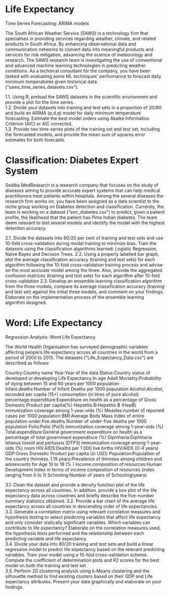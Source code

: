# Life Expectancy
Time Series Forecasting: ARIMA models

The South African Weather Service (SAWS) is a technology firm that specialises in providing services regarding weather, climate, and related products in South Africa. By enhancing observational data and communication networks to convert data into meaningful products and services for risk mitigation, advancing the science of meteorology and research. The SAWS research team is investigating the use of conventional and advanced machine learning technologies in predicting weather conditions. As a technical consultant for the company, you have been tasked with evaluating some ML techniques' performance to forecast daily minimum temperatures given historical data. (“saws_time_series_datasets.csv”).

1.1.    Using R, preload the SAWS datasets in the scientific environment and provide a plot for the time series.  
1.2.    Divide your datasets into training and test sets in a proportion of 20/80 and build an ARIMA (p,d,q) model for daily minimum temperature forecasting. Estimate the best model orders using Akaike Information Criterion (AIC) or AIC corrected.   
1.3.    Provide two time-series plots of the training set and test set, including the forecasted models, and provide the mean sum of squares error estimates for both forecasts.   



# Classification: Diabetes Expert System

Sediba MedResearch is a research company that focuses on the study of diseases aiming to provide accurate expert systems that can help medical practitioners treat patients within hospitals. Among the several diseases the research firm works on; you have been assigned as a data scientist to the niche group working on Diabetes detection and classification. Currently, the team is working on a dataset (“smr_diabetes.csv”) to predict, given a patient profile, the likelihood that the patient has Pima Indian diabetes. The team deem relevant to test several models and identify the model with the highest detection accuracy.

2.1.    Divide the datasets into 80/20 per cent of training and test sets and use 10-fold cross-validation during model training to minimize bias. Train the datasets using the classification algorithms learned: Logistic Regression, Naïve Bayes and Decision Trees.
2.2.    Using a properly labelled bar graph, plot the average classification accuracy (training and test sets) for each algorithm following the 10-fold cross-validation training process and advise on the most accurate model among the three. Also, provide the aggregated confusion matrices (training and test sets) for each algorithm after 10-fold cross-validation
2.3.    Develop an ensemble learning classification algorithm from the three models, compare its average classification accuracy (training and test set) against the initial three models, and comment on your findings. Elaborate on the implementation process of the ensemble learning algorithm designed.


# Word: Life Expectancy

Regression Analysis:  Word Life Expectancy

The World Health Organisation has surveyed demographic variables affecting people’s life expectancy across all countries in the world from a period of 2000 to 2015. The datasets ("Life_Expectancy_Data.csv") are described as follows:

Country:Country name
Year:Year of the data
Status:Country status of developed or developing
Life Expectancy:In age
Adult Mortality:Probability of dying between 15 and 60 years per 1000 population
Infant.deaths:Number of Infant Deaths per 1000 population
Alcohol:Alcohol, recorded per capita (15+) consumption (in litres of pure alcohol)
percentage.expenditure:Expenditure on health as a percentage of Gross Domestic Product per capita(%)
Hepatitis.B:Hepatitis B (HepB) immunization coverage among 1-year-olds (%)
Measles:number of reported cases per 1000 population
BMI:Average Body Mass Index of entire population under.five.deaths
Number of under-five deaths per 1000 population 
Polio:Polio (Pol3) immunization coverage among 1-year-olds (%)
Total.expenditure:General government expenditure on health as a percentage of total government expenditure (%)
Diphtheria:Diphtheria tetanus toxoid and pertussis (DTP3) immunization coverage among 1-year-olds (%) room
HIV.AIDS:Deaths per 1 000 live births HIV/AIDS (0-4 years)
GDP:Gross Domestic Product per capita (in USD)
Population:Population of the country
thinness..1.19.years:Prevalence of thinness among children and adolescents for Age 10 to 19 (% )
Income.composition.of.resources:Human Development Index in terms of income composition of resources (index ranging from 0 to 1)
Schooling:Number of years of Schooling(years)

3.1.    Clean the dataset and provide a density function plot of the life expectancy across all countries. In addition. provide a box plot of the life expectancy data across countries and briefly describe the five-number summary statistics obtained. 
3.2.    Provide a bar chart of the average life expectancy across all countries in descending order of life expectancies.  
3.3.    Generate a correlation matrix using relevant correlation measures and hypothesis testing to select predicting variables that affect life expectancy and only consider statically significant variables. Which variables can contribute to life expectancy? Elaborate on the correlation measures used, the hypothesis tests performed and the relationship between each predicting variable and life expectancy.  
3.4.    Divide your data into 80/20 training and test sets and build a linear regression model to predict life expectancy based on the relevant predicting variables. Train your model using a 10-fold cross-validation scheme. Compute the coefficient of determination plots and R2 scores for the best model on both the training and test set.  
3.5.    Perform 2D clustering analysis using k-Means clustering and the silhouette method to find existing clusters based on their GDP and Life expectancy attributes. Present your data graphically and elaborate on your findings.   
                                                                                                
